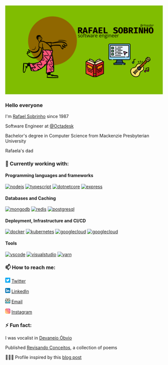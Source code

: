![Header Image](https://github.com/rhsobr/rhsobr/blob/main/public/software_engineer.png)  
### Hello everyone

I'm [Rafael Sobrinho](https://github.com/rhsobr) since 1987

Software Engineer at [@Octadesk](https://github.com/Octadesk-Tech)

Bachelor's degree in Computer Science from Mackenzie Presbyterian University

Rafaela's dad

### 🔭 Currently working with:

#### Programming languages and frameworks
[<img width="32px" alt="nodejs" src="https://cdn.jsdelivr.net/gh/devicons/devicon/icons/nodejs/nodejs-original.svg"/>][github] [<img width="32px" alt="typescript" src="https://cdn.jsdelivr.net/gh/devicons/devicon/icons/typescript/typescript-original.svg"/>][github] [<img width="32px" alt="dotnetcore" src="https://cdn.jsdelivr.net/gh/devicons/devicon/icons/dotnetcore/dotnetcore-original.svg"/>][github] [<img width="32px" alt="express" src="https://cdn.jsdelivr.net/gh/devicons/devicon/icons/express/express-original.svg"/>][github]

#### Databases and Caching
[<img width="32px" alt="mongodb" src="https://cdn.jsdelivr.net/gh/devicons/devicon/icons/mongodb/mongodb-original.svg"/>][github] [<img width="32px" alt="redis" src="https://cdn.jsdelivr.net/gh/devicons/devicon/icons/redis/redis-original.svg"/>][github] [<img width="32px" alt="postgresql" src="https://cdn.jsdelivr.net/gh/devicons/devicon/icons/postgresql/postgresql-original.svg"/>][github]

#### Deployment, Infrastructure and CI/CD
[<img width="32px" alt="docker" src="https://cdn.jsdelivr.net/gh/devicons/devicon/icons/docker/docker-original.svg"/>][github] [<img width="32px" alt="kubernetes" src="https://cdn.jsdelivr.net/gh/devicons/devicon/icons/kubernetes/kubernetes-plain.svg"/>][github] [<img width="32px" alt="googlecloud" src="https://cdn.jsdelivr.net/gh/devicons/devicon/icons/googlecloud/googlecloud-original.svg"/>][github] [<img width="32px" alt="googlecloud" src="https://cdn.jsdelivr.net/gh/devicons/devicon/icons/github/github-original.svg"/>][github]

#### Tools
 [<img width="32px" alt="vscode" src="https://cdn.jsdelivr.net/gh/devicons/devicon/icons/vscode/vscode-original.svg"/>][github] [<img width="32px" alt="visualstudio" src="https://cdn.jsdelivr.net/gh/devicons/devicon/icons/visualstudio/visualstudio-plain.svg"/>][github] [<img width="32px" alt="yarn" src="https://cdn.jsdelivr.net/gh/devicons/devicon/icons/yarn/yarn-original.svg"/>][github]

### 📫 How to reach me:

<a href="https://twitter.com/rhsobr"><img alt="twitter" src="https://github.com/rhsobr/rhsobr/blob/main/public/icons/twitter.png" width="16px"></img></a> [Twitter](https://twitter.com/rhsobr)

<a href="https://www.linkedin.com/in/rafael-henrique-23a29213"><img alt="linkedin" src="https://github.com/rhsobr/rhsobr/blob/main/public/icons/linkedin.png" width="16px"></img></a> [LinkedIn](https://www.linkedin.com/in/rafael-henrique-23a29213)

<a href="mailto:rhsobr@gmail.com"><img alt="email" src="https://github.com/rhsobr/rhsobr/blob/main/public/icons/email.png" width="16px"></img></a> [Email](mailto:rhsobr@gmail.com)

<a href="https://www.instagram.com/rhsobr/"><img alt="instagram" src="https://github.com/rhsobr/rhsobr/blob/main/public/icons/instagram.png" width="16px"></img></a> [Instagram](https://www.instagram.com/rhsobr)

### ⚡ Fun fact:

I was vocalist in [Devaneio Óbvio](https://open.spotify.com/artist/6HgKFHrN8o0d0EWfYG4mYC?si=U_g4r4CCR0uwDLI308sc5Q&dl_branch=1)

Published [Revisando Conceitos](https://www.amazon.com.br/Revisando-Conceitos-Rafael-Henrique-Sobrinho-ebook/dp/B019M3ZJJW), a collection of poems

🧑🏾‍🏫 Profile inspired by this [blog post](https://dev.to/dii_lua/github-profile-como-fazer-54o0)

[email]: mailto:rhsobr@gmail.com
[twitter]: https://twitter.com/rhsobr
[instagram]: https://instagram.com/rhsobr
[linkedin]: https://www.linkedin.com/in/rafael-henrique-23a29213/
[github]:  https://github.com/rhsobr